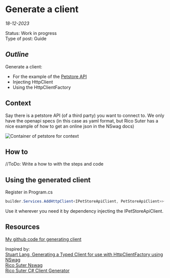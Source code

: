 # Generate a client

*18-12-2023*

Status: Work in progress  
Type of post: Guide

## *Outline*

Generate a client:

- For the example of the [Petstore API](https://editor.swagger.io/)
- Injecting HttpClient
- Using the HttpClientFactory

## Context

Say there is a petstore API (of a third party) you want to connect to.
We only have the openapi specs (in this case as yaml format, but Rico Suter has a nice example of how to get an online
json in the NSwag docs)

![Container of petstore for context](../assets/images/generateclient/container.svg "Context in container")

## How to

//ToDo: Write a how to with the steps and code

## Using the generated client

Register in Program.cs

```cs
builder.Services.AddHttpClient<IPetStoreApiClient, PetStoreApiClient>>(c => c.BaseAddress = new Uri("https://petstore.swagger.io/v2/"));
```

Use it wherever you need it by dependency injecting the IPetStoreApiClient.

## Resources

[My github code for generating client](https://github.com/HelmerDenDekker/helmer.helper.clientgenerator)

Inspired by:  
[Stuart Lang, Generating a Typed Client for use with HttpClientFactory using NSwag](https://stu.dev/generating-typed-client-for-httpclientfactory-with-nswag/)  
[Rico Suter Nswag](https://github.com/RicoSuter/NSwag)  
[Rico Suter C# Client Generator](https://github.com/RicoSuter/NSwag/wiki/CSharpClientGenerator)  
